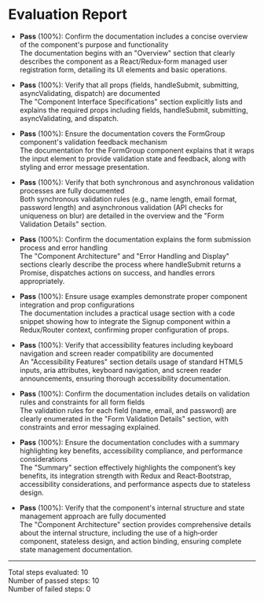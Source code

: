 # Evaluation Report

- **Pass** (100%): Confirm the documentation includes a concise overview of the component's purpose and functionality  
  The documentation begins with an "Overview" section that clearly describes the component as a React/Redux‑form managed user registration form, detailing its UI elements and basic operations.

- **Pass** (100%): Verify that all props (fields, handleSubmit, submitting, asyncValidating, dispatch) are documented  
  The "Component Interface Specifications" section explicitly lists and explains the required props including fields, handleSubmit, submitting, asyncValidating, and dispatch.

- **Pass** (100%): Ensure the documentation covers the FormGroup component's validation feedback mechanism  
  The documentation for the FormGroup component explains that it wraps the input element to provide validation state and feedback, along with styling and error message presentation.

- **Pass** (100%): Verify that both synchronous and asynchronous validation processes are fully documented  
  Both synchronous validation rules (e.g., name length, email format, password length) and asynchronous validation (API checks for uniqueness on blur) are detailed in the overview and the "Form Validation Details" section.

- **Pass** (100%): Confirm the documentation explains the form submission process and error handling  
  The "Component Architecture" and "Error Handling and Display" sections clearly describe the process where handleSubmit returns a Promise, dispatches actions on success, and handles errors appropriately.

- **Pass** (100%): Ensure usage examples demonstrate proper component integration and prop configurations  
  The documentation includes a practical usage section with a code snippet showing how to integrate the Signup component within a Redux/Router context, confirming proper configuration of props.

- **Pass** (100%): Verify that accessibility features including keyboard navigation and screen reader compatibility are documented  
  An "Accessibility Features" section details usage of standard HTML5 inputs, aria attributes, keyboard navigation, and screen reader announcements, ensuring thorough accessibility documentation.

- **Pass** (100%): Confirm the documentation includes details on validation rules and constraints for all form fields  
  The validation rules for each field (name, email, and password) are clearly enumerated in the "Form Validation Details" section, with constraints and error messaging explained.

- **Pass** (100%): Ensure the documentation concludes with a summary highlighting key benefits, accessibility compliance, and performance considerations  
  The "Summary" section effectively highlights the component’s key benefits, its integration strength with Redux and React‑Bootstrap, accessibility considerations, and performance aspects due to stateless design.

- **Pass** (100%): Verify that the component's internal structure and state management approach are fully documented  
  The "Component Architecture" section provides comprehensive details about the internal structure, including the use of a high‑order component, stateless design, and action binding, ensuring complete state management documentation.

---

Total steps evaluated: 10  
Number of passed steps: 10  
Number of failed steps: 0